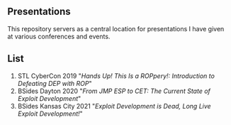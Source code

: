 Presentations
---
This repository servers as a central location for presentations I have given at various conferences and events.

List
--
1. STL CyberCon 2019 "_Hands Up! This Is a ROPpery!: Introduction to Defeating DEP with ROP_"
2. BSides Dayton 2020 "_From JMP ESP to CET: The Current State of Exploit Development_"
3. BSides Kansas City 2021 "_Exploit Development is Dead, Long Live Exploit Development!_"
